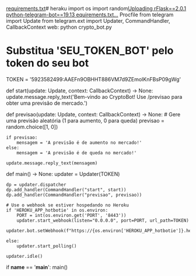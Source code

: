 [requirements.txt](https://github.com/Exaktu/heraku/files/13324388/requirements.txt)# heraku 
import os
import random[Uploading rFlask==2.0.1
python-telegram-bot==19.13
equirements.txt…]()
Procfile
from telegram import Update
from telegram.ext import Updater, CommandHandler, CallbackContext
web: python crypto_bot.py

# Substitua 'SEU_TOKEN_BOT' pelo token do seu bot
TOKEN = '5923582499:AAEFn9OBHHT886VM7d9ZEmoIKnFBsP09gWg'

def start(update: Update, context: CallbackContext) -> None:
    update.message.reply_text('Bem-vindo ao CryptoBot! Use /previsao para obter uma previsão de mercado.')

def previsao(update: Update, context: CallbackContext) -> None:
    # Gere uma previsão aleatória (1 para aumento, 0 para queda)
    previsao = random.choice([1, 0])

    if previsao:
        mensagem = 'A previsão é de aumento no mercado!'
    else:
        mensagem = 'A previsão é de queda no mercado!'

    update.message.reply_text(mensagem)

def main() -> None:
    updater = Updater(TOKEN)

    dp = updater.dispatcher
    dp.add_handler(CommandHandler("start", start))
    dp.add_handler(CommandHandler("previsao", previsao))

    # Use o webhook se estiver hospedando no Heroku
    if 'HEROKU_APP_hotbotie' in os.environ:
        PORT = int(os.environ.get('PORT', '8443'))
        updater.start_webhook(listen="0.0.0.0", port=PORT, url_path=TOKEN)
        updater.bot.setWebhook(f"https://{os.environ['HEROKU_APP_hotbotie']}.herokuapp.com/{5923582499:AAEFn9OBHHT886VM7d9ZEmoIKnFBsP09gWg}")

    else:
        updater.start_polling()

    updater.idle()

if __name__ == '__main__':
    main()
